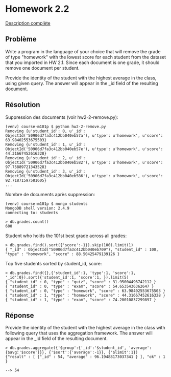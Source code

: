 # Homework 2.2

[Description complète](https://education.10gen.com/courses/10gen/M101P/2014_February/courseware/Week_2_CRUD/52939732e2d423246e7c43e9/)

## Problème

Write a program in the language of your choice that will remove the grade of type "homework" with the lowest score for each student from the dataset that you imported in HW 2.1. Since each document is one grade, it should remove one document per student.

Provide the identity of the student with the highest average in the class, using given query. The answer will appear in the _id field of the resulting document.

## Résolution

Suppression des documents (voir hw2-2-remove.py):

    (venv) course-m101p $ python hw2-2-remove.py 
    Removing {u'student_id': 0, u'_id': ObjectId('50906d7fa3c412bb040eb57a'), u'type': u'homework', u'score': 63.98402553675503}
    Removing {u'student_id': 1, u'_id': ObjectId('50906d7fa3c412bb040eb57e'), u'type': u'homework', u'score': 44.31667452616328}
    Removing {u'student_id': 2, u'_id': ObjectId('50906d7fa3c412bb040eb582'), u'type': u'homework', u'score': 97.75889721343528}
    Removing {u'student_id': 3, u'_id': ObjectId('50906d7fa3c412bb040eb586'), u'type': u'homework', u'score': 92.71871597581605}
    ...

Nombre de documents après suppression:

    (venv) course-m101p $ mongo students
    MongoDB shell version: 2.4.9
    connecting to: students

    > db.grades.count()
    600

Student who holds the 101st best grade across all grades:

    > db.grades.find().sort({'score':-1}).skip(100).limit(1)
    { "_id" : ObjectId("50906d7fa3c412bb040eb709"), "student_id" : 100, "type" : "homework", "score" : 88.50425479139126 }

Top five students sorted by student_id, score:

    > db.grades.find({},{'student_id':1, 'type':1, 'score':1, '_id':0}).sort({'student_id':1, 'score':1, }).limit(5)
    { "student_id" : 0, "type" : "quiz", "score" : 31.95004496742112 }
    { "student_id" : 0, "type" : "exam", "score" : 54.6535436362647 }
    { "student_id" : 0, "type" : "homework", "score" : 63.98402553675503 }
    { "student_id" : 1, "type" : "homework", "score" : 44.31667452616328 }
    { "student_id" : 1, "type" : "exam", "score" : 74.20010837299897 }

## Réponse

Provide the identity of the student with the highest average in the class with following query that uses the aggregation framework. The answer will appear in the _id field of the resulting document.

    > db.grades.aggregate({'$group':{'_id':'$student_id', 'average':{$avg:'$score'}}}, {'$sort':{'average':-1}}, {'$limit':1})
    {"result" : [ {"_id" : 54, "average" : 96.19488173037341 } ], "ok" : 1 }

    --> 54
